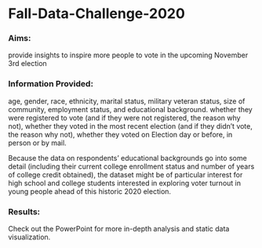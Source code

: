 # Fall-Data-Challenge-2020

### Aims:  
provide insights to inspire more people to vote
in the upcoming November 3rd election


### Information Provided:  
age, gender, race, ethnicity, marital status, military veteran status,
size of community, employment status, and educational background.
whether they were registered to vote (and if they were not registered, the reason why not),
whether they voted in the most recent election (and if they didn’t vote, the reason why not),
whether they voted on Election day or before, in person or by mail.

Because the data on respondents’ educational backgrounds go into some detail
(including their current college enrollment status and number of years of
college credit obtained), the dataset might be of particular interest for high
school and college students interested in exploring voter turnout in young people
ahead of this historic 2020 election.

### Results:
Check out the PowerPoint for more in-depth analysis and static data visualization.
